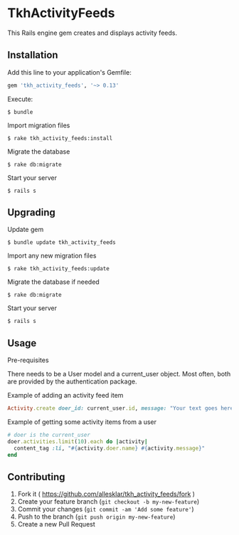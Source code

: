 # TkhActivityFeeds

This Rails engine gem creates and displays activity feeds.

## Installation

Add this line to your application's Gemfile:

```ruby
gem 'tkh_activity_feeds', '~> 0.13'
```

Execute:

    $ bundle

Import migration files

    $ rake tkh_activity_feeds:install

Migrate the database

    $ rake db:migrate

Start your server

    $ rails s


## Upgrading

Update gem

    $ bundle update tkh_activity_feeds

Import any new migration files

    $ rake tkh_activity_feeds:update

Migrate the database if needed

    $ rake db:migrate

Start your server

    $ rails s


## Usage

Pre-requisites

There needs to be a User model and a current_user object. Most often, both are provided by the authentication package.

Example of adding an activity feed item

```ruby
Activity.create doer_id: current_user.id, message: "Your text goes here. Can include HTML links and more."
```

Example of getting some activity items from a user

```ruby
# doer is the current_user
doer.activities.limit(10).each do |activity|
  content_tag :li, "#{activity.doer.name} #{activity.message}"
end
```


## Contributing

1. Fork it ( https://github.com/allesklar/tkh_activity_feeds/fork )
2. Create your feature branch (`git checkout -b my-new-feature`)
3. Commit your changes (`git commit -am 'Add some feature'`)
4. Push to the branch (`git push origin my-new-feature`)
5. Create a new Pull Request
